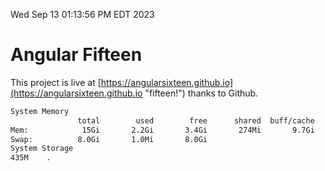 Wed Sep 13 01:13:56 PM EDT 2023

# Angular Fifteen


This project is live at [https://angularsixteen.github.io](https://angularsixteen.github.io "fifteen!") thanks to Github.

```bash
System Memory
               total        used        free      shared  buff/cache   available
Mem:            15Gi       2.2Gi       3.4Gi       274Mi       9.7Gi        12Gi
Swap:          8.0Gi       1.0Mi       8.0Gi
System Storage
435M	.
```
```bash
